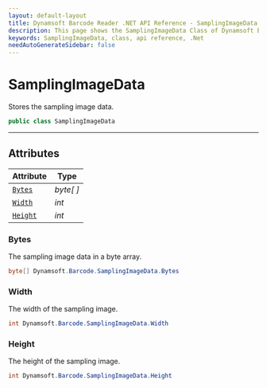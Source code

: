 ```yaml
---
layout: default-layout
title: Dynamsoft Barcode Reader .NET API Reference - SamplingImageData Class
description: This page shows the SamplingImageData Class of Dynamsoft Barcode Reader for .NET SDK.
keywords: SamplingImageData, class, api reference, .Net
needAutoGenerateSidebar: false
---
```



# SamplingImageData
Stores the sampling image data.

```csharp
public class SamplingImageData
```  
  
---
  

## Attributes
  
| Attribute | Type |
|---------- | ---- |
| [`Bytes`](#bytes) | *byte[ ]* |
| [`Width`](#width) | *int* |
| [`Height`](#height) | *int* |


### Bytes
The sampling image data in a byte array.

```csharp
byte[] Dynamsoft.Barcode.SamplingImageData.Bytes
```

### Width
The width of the sampling image.

```csharp
int Dynamsoft.Barcode.SamplingImageData.Width
```

### Height
The height of the sampling image.

```csharp
int Dynamsoft.Barcode.SamplingImageData.Height
```
